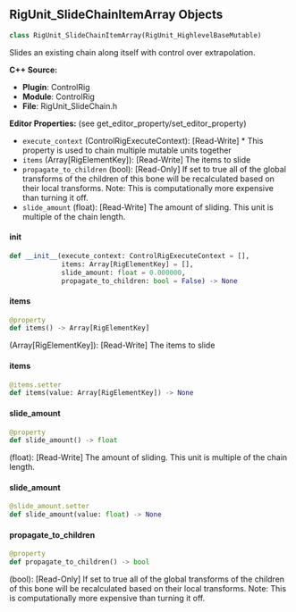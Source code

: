 ## RigUnit_SlideChainItemArray Objects

```python
class RigUnit_SlideChainItemArray(RigUnit_HighlevelBaseMutable)
```

Slides an existing chain along itself with control over extrapolation.

**C++ Source:**

- **Plugin**: ControlRig
- **Module**: ControlRig
- **File**: RigUnit_SlideChain.h

**Editor Properties:** (see get_editor_property/set_editor_property)

- ``execute_context`` (ControlRigExecuteContext):  [Read-Write] * This property is used to chain multiple mutable units together
- ``items`` (Array[RigElementKey]):  [Read-Write] The items to slide
- ``propagate_to_children`` (bool):  [Read-Only] If set to true all of the global transforms of the children
  of this bone will be recalculated based on their local transforms.
  Note: This is computationally more expensive than turning it off.
- ``slide_amount`` (float):  [Read-Write] The amount of sliding. This unit is multiple of the chain length.

<a id="unreal.RigUnit_SlideChainItemArray.__init__"></a>

#### __init__

```python
def __init__(execute_context: ControlRigExecuteContext = [],
             items: Array[RigElementKey] = [],
             slide_amount: float = 0.000000,
             propagate_to_children: bool = False) -> None
```

<a id="unreal.RigUnit_SlideChainItemArray.items"></a>

#### items

```python
@property
def items() -> Array[RigElementKey]
```

(Array[RigElementKey]):  [Read-Write] The items to slide

<a id="unreal.RigUnit_SlideChainItemArray.items"></a>

#### items

```python
@items.setter
def items(value: Array[RigElementKey]) -> None
```

<a id="unreal.RigUnit_SlideChainItemArray.slide_amount"></a>

#### slide_amount

```python
@property
def slide_amount() -> float
```

(float):  [Read-Write] The amount of sliding. This unit is multiple of the chain length.

<a id="unreal.RigUnit_SlideChainItemArray.slide_amount"></a>

#### slide_amount

```python
@slide_amount.setter
def slide_amount(value: float) -> None
```

<a id="unreal.RigUnit_SlideChainItemArray.propagate_to_children"></a>

#### propagate_to_children

```python
@property
def propagate_to_children() -> bool
```

(bool):  [Read-Only] If set to true all of the global transforms of the children
of this bone will be recalculated based on their local transforms.
Note: This is computationally more expensive than turning it off.

<a id="unreal.RegionScaleFactors"></a>